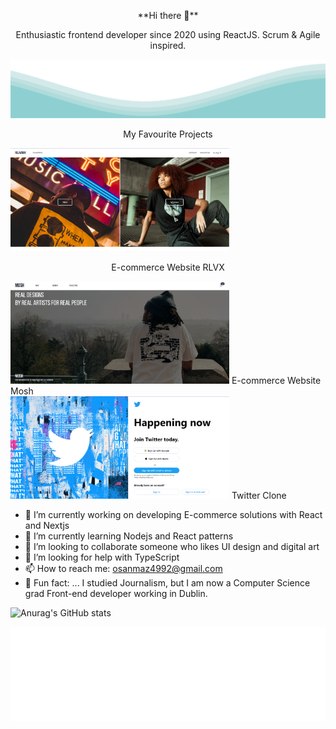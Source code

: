 <p align="center">
**Hi there 👋**
</p>
<p align="center">
 Enthusiastic frontend developer since 2020 using ReactJS. Scrum & Agile inspired.

</p>


<img src="./wave.svg">



<p align="center">
My Favourite Projects
</p>

<div width="100%">
  <div width="33%">
    <img src="/relavoux1.1landing.PNG" width="350" />
  <p align="center">E-commerce Website RLVX</p> 
  </div>
 <div width="33%">
   <img src="/mosh-landing.PNG" width="350" /> 
 E-commerce Website Mosh
 
 </div>

 <div width="33%">
   <img src="/twitterclone.PNG" width="350" />
 Twitter Clone
 </div>

 
 </div>












- 🔭 I’m currently working on developing E-commerce solutions with React and Nextjs
- 🌱 I’m currently learning Nodejs and React patterns
- 👯 I’m looking to collaborate someone who likes UI design and digital art
- 🤔 I’m looking for help with TypeScript
- 📫 How to reach me: osanmaz4992@gmail.com
- 👻 Fun fact: ... I studied Journalism, but I am now a Computer Science grad Front-end developer working in Dublin.

![Anurag's GitHub stats](https://github-readme-stats.vercel.app/api?username=msanmaz&count_private=true&show_icons=true&theme=radical)





<img src='./tags.svg'/>


